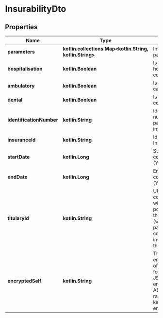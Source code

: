 
# InsurabilityDto

## Properties
Name | Type | Description | Notes
------------ | ------------- | ------------- | -------------
**parameters** | **kotlin.collections.Map&lt;kotlin.String, kotlin.String&gt;** | Insurance extra parameters. | 
**hospitalisation** | **kotlin.Boolean** | Is hospitalization covered. |  [optional]
**ambulatory** | **kotlin.Boolean** | Is outpatient care covered. |  [optional]
**dental** | **kotlin.Boolean** | Is dental care covered. |  [optional]
**identificationNumber** | **kotlin.String** | Identification number of the patient at the insurance. |  [optional]
**insuranceId** | **kotlin.String** | Id of the Insurance. |  [optional]
**startDate** | **kotlin.Long** | Start date of the coverage (YYYYMMDD). |  [optional]
**endDate** | **kotlin.Long** | End date of the coverage (YYYYMMDD). |  [optional]
**titularyId** | **kotlin.String** | UUID of the contact person who is the policyholder of the insurance (when the patient is covered by the insurance of a third person). |  [optional]
**encryptedSelf** | **kotlin.String** | The base64 encoded data of this object, formatted as JSON and encrypted in AES using the random master key from encryptionKeys. |  [optional]



